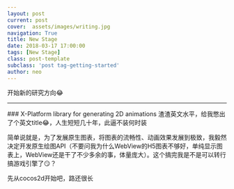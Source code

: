 ```yaml
---
layout: post
current: post
cover:  assets/images/writing.jpg
navigation: True
title: New Stage
date: 2018-03-17 17:00:00
tags: [New Stage]
class: post-template
subclass: 'post tag-getting-started'
author: neo
---
```


开始新的研究方向😂

<amp-youtube width="480"
  height="270"
  layout="responsive"
  data-videoid="lBTCB7yLs8Y">
</amp-youtube>

<hr />
### X-Platform library for generating 2D animations
渣渣英文水平，给我憋出了个英文title😂，人生短短几十年，此逼不装何时装

简单说就是，为了发展原生图表，将图表的流畅性、动画效果发展到极致，我毅然决定开发原生绘图API（不要问我为什么WebView的H5图表不够好，单纯显示图表上，WebView还是干了不少多余的事，体量庞大）。这个搞完我是不是可以转行搞游戏引擎了😏？

先从cocos2d开始吧，路还很长

